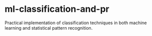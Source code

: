 # ml-classification-and-pr
Practical implementation of classification techniques in both machine learning and statistical pattern recognition.
